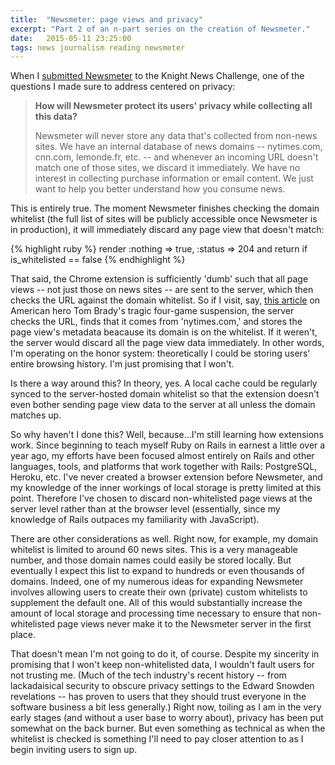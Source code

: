 ```yaml
---
title:  "Newsmeter: page views and privacy"
excerpt: "Part 2 of an n-part series on the creation of Newsmeter."
date:   2015-05-11 23:25:00
tags: news journalism reading newsmeter
---
```

When I [submitted Newsmeter](https://www.newschallenge.org/challenge/elections/entries/newsmeter-keeping-track-of-your-news-consumption-and-competing-with-friends-to-kill-off-the-daily-me) to the Knight News Challenge, one of the questions I made sure to address centered on privacy:

> <strong>How will Newsmeter protect its users' privacy while collecting all this data?</strong>
> 
> Newsmeter will never store any data that's collected from non-news sites. We have an internal database of news domains -- nytimes.com, cnn.com, lemonde.fr, etc. -- and whenever an incoming URL doesn't match one of those sites, we discard it immediately. We have no interest in collecting purchase information or email content. We just want to help you better understand how you consume news.

This is entirely true. The moment Newsmeter finishes checking the domain whitelist (the full list of sites will be publicly accessible once Newsmeter is in production), it will immediately discard any page view that doesn't match:

{% highlight ruby %}
render :nothing => true, :status => 204 and return if is_whitelisted == false
{% endhighlight %}

That said, the Chrome extension is sufficiently 'dumb' such that all page views -- not just those on news sites -- are sent to the server, which then checks the URL against the domain whitelist. So if I visit, say, [this article](http://www.nytimes.com/2015/05/12/sports/football/tom-brady-suspended-for-four-games-and-patriots-fined-1-million.html) on American hero Tom Brady's tragic four-game suspension, the server checks the URL, finds that it comes from 'nytimes.com,' and stores the page view's metadata beacause its domain is on the whitelist. If it weren't, the server would discard all the page view data immediately. In other words, I'm operating on the honor system: theoretically I could be storing users' entire browsing history. I'm just promising that I won't.

Is there a way around this? In theory, yes. A local cache could be regularly synced to the server-hosted domain whitelist so that the extension doesn't even bother sending page view data to the server at all unless the domain matches up.

So why haven't I done this? Well, because...I'm still learning how extensions work. Since beginning to teach myself Ruby on Rails in earnest a little over a year ago, my efforts have been focused almost entirely on Rails and other languages, tools, and platforms that work together with Rails: PostgreSQL, Heroku, etc. I've never created a browser extension before Newsmeter, and my knowledge of the inner workings of local storage is pretty limited at this point. Therefore I've chosen to discard non-whitelisted page views at the server level rather than at the browser level (essentially, since my knowledge of Rails outpaces my familiarity with JavaScript).

There are other considerations as well. Right now, for example, my domain whitelist is limited to around 60 news sites. This is a very manageable number, and those domain names could easily be stored locally. But eventually I expect this list to expand to hundreds or even thousands of domains. Indeed, one of my numerous ideas for expanding Newsmeter involves allowing users to create their own (private) custom whitelists to supplement the default one. All of this would substantially increase the amount of local storage and processing time necessary to ensure that non-whitelisted page views never make it to the Newsmeter server in the first place.

That doesn't mean I'm not going to do it, of course. Despite my sincerity in promising that I won't keep non-whitelisted data, I wouldn't fault users for not trusting me. (Much of the tech industry's recent history -- from lackadaisical security to obscure privacy settings to the Edward Snowden revelations -- has proven to users that they should trust everyone in the software business a bit less generally.) Right now, toiling as I am in the very early stages (and without a user base to worry about), privacy has been put somewhat on the back burner. But even something as technical as when the whitelist is checked is something I'll need to pay closer attention to as I begin inviting users to sign up.